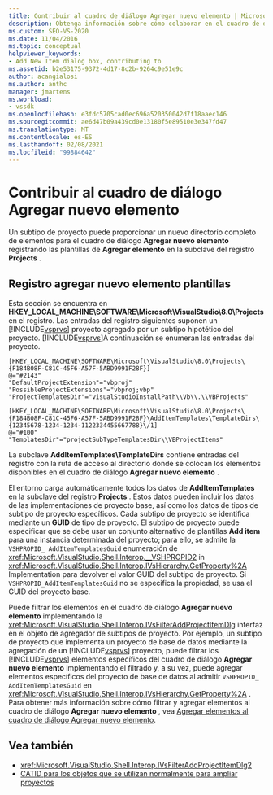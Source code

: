 ```yaml
---
title: Contribuir al cuadro de diálogo Agregar nuevo elemento | Microsoft Docs
description: Obtenga información sobre cómo colaborar en el cuadro de diálogo Agregar nuevo elemento de Visual Studio registrando las plantillas de Agregar elemento en la subclave del registro Projects.
ms.custom: SEO-VS-2020
ms.date: 11/04/2016
ms.topic: conceptual
helpviewer_keywords:
- Add New Item dialog box, contributing to
ms.assetid: b2e53175-9372-4d17-8c2b-9264c9e51e9c
author: acangialosi
ms.author: anthc
manager: jmartens
ms.workload:
- vssdk
ms.openlocfilehash: e3fdc5705cad0ec696a520350042d7f18aaec146
ms.sourcegitcommit: ae6d47b09a439cd0e13180f5e89510e3e347fd47
ms.translationtype: MT
ms.contentlocale: es-ES
ms.lasthandoff: 02/08/2021
ms.locfileid: "99884642"
---
```

# <a name="contribute-to-the-add-new-item-dialog-box"></a>Contribuir al cuadro de diálogo Agregar nuevo elemento
Un subtipo de proyecto puede proporcionar un nuevo directorio completo de elementos para el cuadro de diálogo **Agregar nuevo elemento** registrando las plantillas de **Agregar elemento** en la subclave del registro **Projects** .

## <a name="register-add-new-item-templates"></a>Registro agregar nuevo elemento plantillas
 Esta sección se encuentra en **HKEY_LOCAL_MACHINE\SOFTWARE\Microsoft\VisualStudio\8.0\Projects** en el registro. Las entradas del registro siguientes suponen un [!INCLUDE[vsprvs](../../code-quality/includes/vsprvs_md.md)] proyecto agregado por un subtipo hipotético del proyecto. [!INCLUDE[vsprvs](../../code-quality/includes/vsprvs_md.md)]A continuación se enumeran las entradas del proyecto.

```
[HKEY_LOCAL_MACHINE\SOFTWARE\Microsoft\VisualStudio\8.0\Projects\{F184B08F-C81C-45F6-A57F-5ABD9991F28F}]
@="#2143"
"DefaultProjectExtension"="vbproj"
"PossibleProjectExtensions"="vbproj;vbp"
"ProjectTemplatesDir"="visualStudioInstallPath\\Vb\\.\\VBProjects"

[HKEY_LOCAL_MACHINE\SOFTWARE\Microsoft\VisualStudio\8.0\Projects\{F184B08F-C81C-45F6-A57F-5ABD9991F28F}\AddItemTemplates\TemplateDirs\{12345678-1234-1234-1122334455667788}\/1]
@="#100"
"TemplatesDir"="projectSubTypeTemplatesDir\\VBProjectItems"
```

 La subclave **AddItemTemplates\TemplateDirs** contiene entradas del registro con la ruta de acceso al directorio donde se colocan los elementos disponibles en el cuadro de diálogo **Agregar nuevo elemento** .

 El entorno carga automáticamente todos los datos de **AddItemTemplates** en la subclave del registro **Projects** . Estos datos pueden incluir los datos de las implementaciones de proyecto base, así como los datos de tipos de subtipo de proyecto específicos. Cada subtipo de proyecto se identifica mediante un **GUID** de tipo de proyecto. El subtipo de proyecto puede especificar que se debe usar un conjunto alternativo de plantillas **Add item** para una instancia determinada del proyecto; para ello, se admite la `VSHPROPID_ AddItemTemplatesGuid` enumeración de <xref:Microsoft.VisualStudio.Shell.Interop.__VSHPROPID2> in <xref:Microsoft.VisualStudio.Shell.Interop.IVsHierarchy.GetProperty%2A> Implementation para devolver el valor GUID del subtipo de proyecto. Si `VSHPROPID_AddItemTemplatesGuid` no se especifica la propiedad, se usa el GUID del proyecto base.

 Puede filtrar los elementos en el cuadro de diálogo **Agregar nuevo elemento** implementando la <xref:Microsoft.VisualStudio.Shell.Interop.IVsFilterAddProjectItemDlg> interfaz en el objeto de agregador de subtipos de proyecto. Por ejemplo, un subtipo de proyecto que implementa un proyecto de base de datos mediante la agregación de un [!INCLUDE[vsprvs](../../code-quality/includes/vsprvs_md.md)] proyecto, puede filtrar los [!INCLUDE[vsprvs](../../code-quality/includes/vsprvs_md.md)] elementos específicos del cuadro de diálogo **Agregar nuevo elemento** implementando el filtrado y, a su vez, puede agregar elementos específicos del proyecto de base de datos al admitir `VSHPROPID_ AddItemTemplatesGuid` en <xref:Microsoft.VisualStudio.Shell.Interop.IVsHierarchy.GetProperty%2A> . Para obtener más información sobre cómo filtrar y agregar elementos al cuadro de diálogo **Agregar nuevo elemento** , vea [Agregar elementos al cuadro de diálogo Agregar nuevo elemento](../../extensibility/internals/adding-items-to-the-add-new-item-dialog-boxes.md).

## <a name="see-also"></a>Vea también
- <xref:Microsoft.VisualStudio.Shell.Interop.IVsFilterAddProjectItemDlg2>
- [CATID para los objetos que se utilizan normalmente para ampliar proyectos](../../extensibility/internals/catids-for-objects-that-are-typically-used-to-extend-projects.md)
